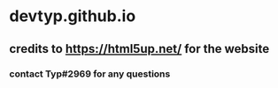 # devtyp.github.io
## credits to https://html5up.net/ for the website
### contact **Typ#2969** for any questions
